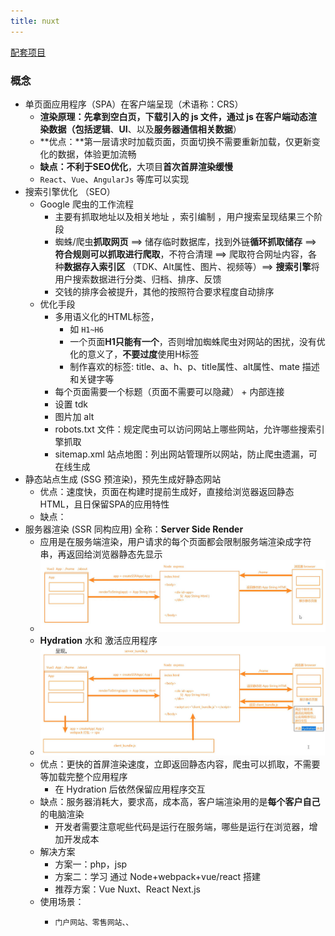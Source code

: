 ```yaml
---
title: nuxt
---
```


[配套项目](https://github.com/liaozhongxun/lzo-nuxt-v2.0.git)

### 概念
-   单页面应用程序（SPA）在客户端呈现（术语称：CRS）
    -   **渲染原理：**先拿到空白页，**下载引入的 js 文件**，**通过 js 在客户端动态渲染数据**（包括**逻辑**、**UI**、以及**服务器通信相关数据**）
    -   **优点：**第一层请求时加载页面，页面切换不需要重新加载，仅更新变化的数据，体验更加流畅
    -   **缺点：**不利于**SEO优化**，大项目**首次首屏渲染缓慢**
    -   `React`、`Vue`、`AngularJs` 等库可以实现
-   搜索引擎优化 （SEO） 
    -   Google 爬虫的工作流程
        -   主要有抓取地址以及相关地址 ，索引编制 ，用户搜索呈现结果三个阶段
        -    蜘蛛/爬虫**抓取网页** ==> 储存临时数据库，找到外链**循环抓取储存** ==> **符合规则可以抓取进行爬取**，不符合清理  ==>  爬取符合网址内容，各种**数据存入索引区** （TDK、Alt属性、图片、视频等）==> **搜索引擎**将用户搜索数据进行分类、归档、排序、反馈
        -   交钱的排序会被提升，其他的按照符合要求程度自动排序 
    -   优化手段
        -   多用语义化的HTML标签，
            -   如 `H1~H6` 
            -   一个页面**H1只能有一个**，否则增加蜘蛛爬虫对网站的困扰，没有优化的意义了，**不要过度**使用H标签
            -   制作喜欢的标签: title、a、h、p、title属性、alt属性、mate 描述和关键字等
        -   每个页面需要一个标题（页面不需要可以隐藏） + 内部连接
        -   设置 tdk
        -   图片加 alt
        -   robots.txt 文件：规定爬虫可以访问网站上哪些网站，允许哪些搜索引擎抓取
        -   sitemap.xml 站点地图：列出网站管理所以网站，防止爬虫遗漏，可在线生成
-   静态站点生成 (SSG  预渲染)，预先生成好静态网站
    -   优点：速度快，页面在构建时提前生成好，直接给浏览器返回静态HTML，且日保留SPA的应用特性
    -   缺点：
-   服务器渲染 (SSR 同构应用) 全称：**Server Side Render** 
    -   应用是在服务端渲染，用户请求的每个页面都会限制服务端渲染成字符串，再返回给浏览器静态先显示 
    -   ![第一步 生成静态页面](../../../static\img\2023-03-02_001857.jpg)
    -   **Hydration** 水和 激活应用程序
    -   ![](../../..\static\img\2023-03-02_002745.jpg)
    -   优点：更快的首屏渲染速度，立即返回静态内容，爬虫可以抓取，不需要等加载完整个应用程序
        -   在 Hydration 后依然保留应用程序交互
    -   缺点：服务器消耗大，要求高，成本高，客户端渲染用的是**每个客户自己**的电脑渲染
        -   开发者需要注意呢些代码是运行在服务端，哪些是运行在浏览器，增加开发成本
    -   解决方案
        -   方案一：php，jsp
        -   方案二：学习 通过 Node+webpack+vue/react 搭建
        -   推荐方案：Vue Nuxt、React Next.js
    -   使用场景：
        -     门户网站、零售网站、、

​			
